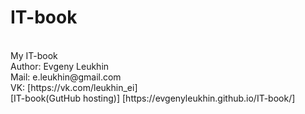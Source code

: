 # IT-book
<br>
My IT-book
<br>
Author: Evgeny Leukhin
<br>
Mail: e.leukhin@gmail.com
<br>
VK: [https://vk.com/leukhin_ei]
<br>
[IT-book(GutHub hosting)] [https://evgenyleukhin.github.io/IT-book/]
<!-- http://radioprog.ru/post/81 -->
